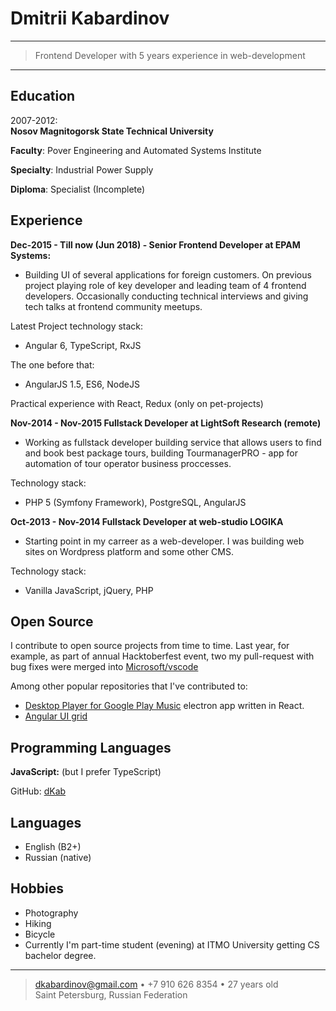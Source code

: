 Dmitrii Kabardinov
============

----

> Frontend Developer with 5 years experience in web-development

----

Education
---------

2007-2012:  
**Nosov Magnitogorsk State Technical University**

**Faculty**: Pover Engineering and Automated Systems Institute

**Specialty**: Industrial Power Supply

**Diploma**: Specialist (Incomplete)

Experience
----------

**Dec-2015 - Till now (Jun 2018) - Senior Frontend Developer at EPAM Systems:**

* Building UI of several applications for foreign customers. On previous project playing role of key developer and leading team of 4 frontend developers. Occasionally conducting technical interviews and giving tech talks at frontend community meetups.

Latest Project technology stack:
* Angular 6, TypeScript, RxJS

The one before that:
* AngularJS 1.5, ES6, NodeJS

Practical experience with React, Redux (only on pet-projects)

**Nov-2014 - Nov-2015 Fullstack Developer at LightSoft Research (remote)**

* Working as fullstack developer building service that allows users to find and book best package tours, building TourmanagerPRO - app for automation of tour operator business proccesses.

Technology stack:
* PHP 5 (Symfony Framework), PostgreSQL, AngularJS

**Oct-2013 - Nov-2014 Fullstack Developer at web-studio LOGIKA**

* Starting point in my carreer as a web-developer. I was building web sites on Wordpress platform and some other CMS.

Technology stack:
* Vanilla JavaScript, jQuery, PHP


Open Source
-----------
I contribute to open source projects from time to time. Last year, for example, as part of annual Hacktoberfest event, two my pull-request with bug fixes were merged into [Microsoft/vscode](https://github.com/Microsoft/vscode)

Among other popular repositories that I've contributed to:
* [Desktop Player for Google Play Music](https://github.com/MarshallOfSound/Google-Play-Music-Desktop-Player-UNOFFICIAL-) electron app written in React.
* [Angular UI grid](https://github.com/angular-ui/ui-grid/)

Programming Languages
---------------------
 **JavaScript:** (but I prefer TypeScript)


GitHub: [dKab](https://github.com/dKab)

Languages
----------------------------------------

* English (B2+)
* Russian (native)


Hobbies
---------
* Photography
* Hiking
* Bicycle
* Currently I'm part-time student (evening) at ITMO University getting CS bachelor degree.

----

> <dkabardinov@gmail.com> • +7 910 626 8354 • 27 years old\
> Saint Petersburg, Russian Federation

